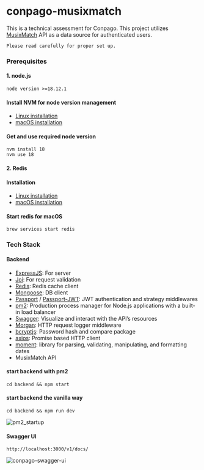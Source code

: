 # conpago-musixmatch

This is a technical assessment for Conpago. This project utilizes [MusixMatch](https://www.musixmatch.com/) API as a data source for authenticated users.

`Please read carefully for proper set up.`



### Prerequisites
#### 1. node.js

```
node version >=18.12.1
```

#### Install NVM for node version management
- [Linux installation](https://monovm.com/blog/install-nvm-on-ubuntu/)  
- [macOS installation](https://collabnix.com/how-to-install-and-configure-nvm-on-mac-os/)

#### Get and use required node version
```
nvm install 18
nvm use 18
```

#### 2. Redis
#### Installation
- [Linux installation](https://redis.io/docs/install/install-redis/install-redis-on-linux/)  
- [macOS installation](https://redis.io/docs/install/install-redis/install-redis-on-mac-os/)

#### Start redis for macOS
```
brew services start redis
```


### Tech Stack

#### Backend
- [ExpressJS](https://www.npmjs.com/package/express): For server
- [Joi](https://www.npmjs.com/package/joi): For request validation 
- [Redis](https://www.npmjs.com/package/redis): Redis cache client
- [Mongoose](https://www.npmjs.com/package/mongoose): DB client
- [Passport](https://www.npmjs.com/package/passport) / [Passport-JWT](https://www.npmjs.com/package/passport-jwt): JWT authentication and strategy middlewares
- [pm2](https://www.npmjs.com/package/pm2): Production process manager for Node.js applications with a built-in load balancer
- [Swagger](https://www.npmjs.com/package/swagger-ui): Visualize and interact with the API’s resources 
- [Morgan](https://www.npmjs.com/package/morgan): HTTP request logger middleware
- [bcryptjs](https://www.npmjs.com/package/bcryptjs): Password hash and compare package
- [axios](https://www.npmjs.com/package/axios): Promise based HTTP client
- [moment](https://www.npmjs.com/package/moment): library for parsing, validating, manipulating, and formatting dates
- MusixMatch API 

#### start backend with pm2
```
cd backend && npm start
```
#### start backend the vanilla way
```
cd backend && npm run dev
```
![pm2_startup](https://github.com/bishwo-pratap/conpago-musixmatch/assets/19890839/45f5f732-b9ae-43ad-b877-2443f0c8bf05)

#### Swagger UI
```
http://localhost:3000/v1/docs/
```
![conpago-swagger-ui](https://github.com/bishwo-pratap/conpago-musixmatch/assets/19890839/f766c2cf-7abd-4d87-b20d-9820a423b3e7)

